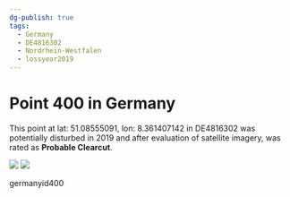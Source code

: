 ```yaml
---
dg-publish: true
tags:
  - Germany
  - DE4816302
  - Nordrhein-Westfalen
  - lossyear2019
---
```


# Point 400 in Germany

This point at lat: 51.08555091, lon: 8.361407142 in DE4816302 was potentially disturbed in 2019 and after evaluation of satellite imagery, was rated as **Probable Clearcut**.

<div class='juxtapose' data-showcredits='false'>
<img src='https://baserow-backend-production20240528124524339000000001.s3.amazonaws.com/user_files/57cLvHjvUD8Vebsf5lyvimtlwUZv7Hy9_7897966361d30f1d6941eb60478a1e3a2b60b71b3462040577f128da51937e24.png' data-label='March 2017' />
<img src='https://baserow-backend-production20240528124524339000000001.s3.amazonaws.com/user_files/VKxC72HCgUhzs0FyA86rzHZqrIizYu0o_a9a4a4af2863edcaa42448fcfc74312e64f64aab950fba34cc2a7332384c7e58.png' data-label='April 2020' />
</div>

germanyid400